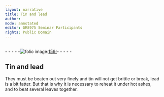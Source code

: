 ```yaml
---
layout: narrative
title: Tin and lead
author:
mode: annotated
editor: GR8975 Seminar Participants
rights: Public Domain
---
```


 <br/>- - - - -<a href="http://gallica.bnf.fr/ark:/12148/btv1b10500001g/f323.item.r="><img src="assets/photo-icon.png" alt="folio image: " style="display:inline-block; margin-bottom:-3px;">159r</a>- - - - - <br/> 
## Tin and lead

 
They must be beaten out very finely and tin will not get brittle or break, lead is a bit fatter. But that is why it is necessary to reheat it under hot ashes, and to beat several leaves together.
 